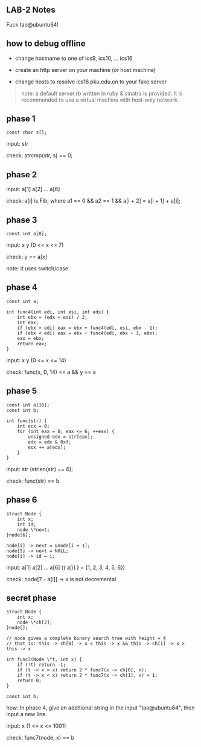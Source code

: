 ## LAB-2 Notes ##

Fuck tao@ubuntu64!

## how to debug offline ##

- change hostname to one of ics9, ics10, ... ics16

- create an http server on your machine (or host machine)

- change hosts to resolve ics16.pku.edu.cn to your fake server

> note: a default server.rb written in ruby & sinatra is provided. It is recommended to use a virtual machine with host-only network.

## phase 1 ##

    const char s[];

input: str

check: strcmp(str, s) == 0;

## phase 2 ##

input: a[1] a[2] ... a[6]

check: a[i] is Fib, where a1 == 0 && a2 == 1 && a[i + 2] = a[i + 1] + a[i];

## phase 3 ##

    const int a[8];

input: x y (0 <= x <= 7)

check: y == a[x]

note: it uses switch/case

## phase 4 ##

    const int a;

    int func4(int edi, int esi, int edx) {
        int ebx = (edx + esi) / 2;
        int eax;
        if (ebx > edi) eax = ebx + func4(edi, esi, ebx - 1);
        if (ebx < edi) eax = ebx + func4(edi, ebx + 1, edx);
        eax = ebx;
        return eax;
    }

input: x y (0 <= x <= 14)

check: func(x, 0, 14) == a && y == a

## phase 5 ##

    const int a[16];
    const int b;

    int func(str) {
        int ecx = 0;
        for (int eax = 0; eax <= 6; ++eax) {
            unsigned edx = str[eax];
            edx = edx & 0xf;
            ecx += a[edx];
        }
    }

input: str (strlen(str) == 6);

check: func(str) == b

## phase 6 ##

    struct Node {
        int x;
        int id;
        node \*next;
    }node[6];

    node[i] -> next = &node[i + 1];
    node[5] -> next = NULL;
    node[i] -> id = i;

input: a[1] a[2] ... a[6] ({ a[i] } = {1, 2, 3, 4, 5, 6})

check: node[7 - a[i]] -> x is not decremental

## secret phase

    struct Node {
        int x;
        node \*ch[2];
    }node[];

    // node gives a complete binary search tree with height = 4
    // that is: this -> ch[0] -> x < this -> x && this -> ch[1] -> x > this -> x

    int func7(Node \*t, int x) {
        if (!t) return -1;
        if (t -> x > x) return 2 * func7(x -> ch[0], x);
        if (t -> x < x) return 2 * func7(x -> ch[1], x) + 1;
        return 0;
    }

    const int b;

how: In phase 4, give an additional string in the input "tao@ubuntu64", then input a new line.

input: x (1 <= x <= 1001)

check: func7(node, x) == b
